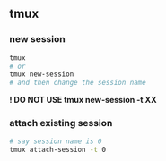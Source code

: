 ## tmux

### new session
```bash
tmux
# or
tmux new-session
# and then change the session name
```

**! DO NOT USE tmux new-session -t XX**

### attach existing session

```bash
# say session name is 0
tmux attach-session -t 0
```